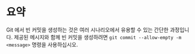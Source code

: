 # 요약

Git 에서 빈 커밋을 생성하는 것은 여러 시나리오에서 유용할 수 있는 간단한 과정입니다. 제공된 메시지와 함께 빈 커밋을 생성하려면 `git commit --allow-empty -m <message>` 명령을 사용하십시오.
